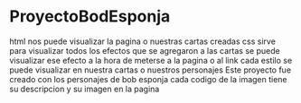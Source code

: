 # ProyectoBodEsponja
html nos puede visualizar la pagina o  nuestras cartas creadas 
css sirve para visualizar todos los efectos que se agregaron a las cartas se puede visualizar ese efecto a la hora de meterse a la pagina o al link
cada estilo se puede visualizar en nuestra cartas o nuestros personajes
Este proyecto fue creado con los personajes de bob esponja
cada codigo de la imagen tiene su descripcion y su imagen en la pagina
